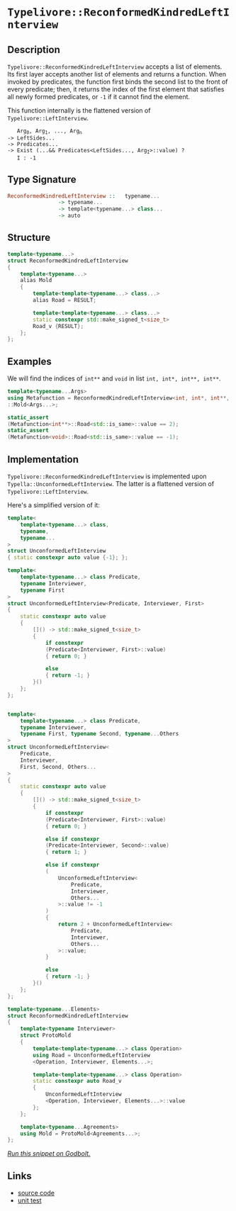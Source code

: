 <!-- Copyright 2024 Feng Mofan
SPDX-License-Identifier: Apache-2.0 -->

# `Typelivore::ReconformedKindredLeftInterview`

## Description

`Typelivore::ReconformedKindredLeftInterview` accepts a list of elements.
Its first layer accepts another list of elements and returns a function.
When invoked by predicates, the function first binds the second list to the front of every predicate;
then, it returns the index of the first element that satisfies all newly formed predicates, or `-1` if it cannot find the element.

This function internally is the flattened version of `Typelivore::LeftInterview`.

<pre><code>   Arg<sub>0</sub>, Arg<sub>1</sub>, ..., Arg<sub>n</sub>
-> LeftSides...
-> Predicates...
-> Exist (...&& Predicates&lt;LeftSides..., Arg<sub>I</sub>&gt;::value) ?
   I : -1</code></pre>

## Type Signature

```Haskell
ReconformedKindredLeftInterview ::   typename...
                -> typename...
                -> template<typename...> class...
                -> auto
```

## Structure

```C++
template<typename...>
struct ReconformedKindredLeftInterview
{
    template<typename...>
    alias Mold
    {
        template<template<typename...> class...>
        alias Road = RESULT;

        template<template<typename...> class...>
        static constexpr std::make_signed_t<size_t>
        Road_v {RESULT};
    };  
};
```

## Examples

We will find the indices of `int**` and `void` in list `int, int*, int**, int**`.

```C++
template<typename...Args>
using Metafunction = ReconformedKindredLeftInterview<int, int*, int**, int**>
::Mold<Args...>;

static_assert
(Metafunction<int**>::Road<std::is_same>::value == 2);
static_assert
(Metafunction<void>::Road<std::is_same>::value == -1);
```

## Implementation

`Typelivore::ReconformedKindredLeftInterview` is implemented upon `Typella::UnconformedLeftInterview`.
The latter is a flattened version of `Typelivore::LeftInterview`.

Here's a simplified version of it:

```C++
template<
    template<typename...> class,
    typename,
    typename...
>
struct UnconformedLeftInterview
{ static constexpr auto value {-1}; };

template<
    template<typename...> class Predicate,
    typename Interviewer,
    typename First
>
struct UnconformedLeftInterview<Predicate, Interviewer, First>
{
    static constexpr auto value 
    {
        []() -> std::make_signed_t<size_t>
        {
            if constexpr 
            (Predicate<Interviewer, First>::value)
            { return 0; }

            else
            { return -1; }
        }()
    };
};


template<
    template<typename...> class Predicate,
    typename Interviewer,
    typename First, typename Second, typename...Others
>
struct UnconformedLeftInterview<
    Predicate,
    Interviewer,
    First, Second, Others...
>
{
    static constexpr auto value 
    {
        []() -> std::make_signed_t<size_t>
        {
            if constexpr 
            (Predicate<Interviewer, First>::value)
            { return 0; }

            else if constexpr 
            (Predicate<Interviewer, Second>::value)
            { return 1; }

            else if constexpr
            (
                UnconformedLeftInterview<
                    Predicate, 
                    Interviewer, 
                    Others...
                >::value != -1
            )
            { 
                return 2 + UnconformedLeftInterview<
                    Predicate, 
                    Interviewer, 
                    Others...
                >::value; 
            }

            else
            { return -1; }
        }()
    };
};

template<typename...Elements>
struct ReconformedKindredLeftInterview
{
    template<typename Interviewer>
    struct ProtoMold 
    {
        template<template<typename...> class Operation>
        using Road = UnconformedLeftInterview
        <Operation, Interviewer, Elements...>;

        template<template<typename...> class Operation>
        static constexpr auto Road_v 
        {
            UnconformedLeftInterview
            <Operation, Interviewer, Elements...>::value
        };
    };

    template<typename...Agreements>
    using Mold = ProtoMold<Agreements...>;
};
```

[*Run this snippet on Godbolt.*](https://godbolt.org/#z:OYLghAFBqd5QCxAYwPYBMCmBRdBLAF1QCcAaPECAMzwBtMA7AQwFtMQByARg9KtQYEAysib0QXACx8BBAKoBnTAAUAHpwAMvAFYTStJg1DIApACYAQuYukl9ZATwDKjdAGFUtAK4sGIAKz%2BpK4AMngMmAByPgBGmMQSUqQADqgKhE4MHt6%2BAUGp6Y4CYRHRLHEJXEl2mA6ZQgRMxATZPn6Btpj2RQwNTQQlUbHxidIKjc2tuR3j/YNlFaMAlLaoXsTI7BzmAMzhyN5YANQmO25ejrSEAJ6n2CYaAIK7%2B4eYJ2fI4%2BhYVHcPzyeBEwLGSBmBpzcAKOMKOwNB4MwkII12SjFYmAAdNi7kcDkwFApSNDYSi0cw2MSnrC4aj0WxsZiAf8nuNiF4HEc5Aw0Ax%2BMQ2OgQpgqAQAJKCeIANzwmAA7syAOwWI6zRzIPECcaYVTJYhHJgXVBHKViLzvEzKgC0XEtABFTir7Y7mUCQWCmBCziSYfCPV63GT6VicTtsHiDISjspiJh8KJgVTHjSgxT3hLgcQZfL4kmU3S00cAGJ4YjjZlhgFsjkELk8gT8wXC0UZ6WyhVnGNxvAJzCkI6trPt3PF0vlytPS1WamwtU9zUMbW6/WGogms0Wmcwqc%2BmknfxWfx2iBLI5W3HfEAgFhMADWmAA%2BulgBF0A%2BCJD0gAvR8fifJvdt2VXdAJhPAqAXJc9ROLdQJhCAu3jT0kTOQdszlEcSzLP9sCvU1vEwJYQNAqcjljAh1gYI4NEdE5FQdSdYLgrolGIwDSPIyiz1tHYnXoti6OPIjYOdXilQdMTGMBR4/URSFd1k5DkQLDFGVxfEo0QntkLzUkVLYAdJSHHMyAU/T3iw8Z%2B1TDEjiEWoBHQazzMZAB5AgEHiBQK3uVkCHZTluV5Rs42bcUjPQ%2BTYK03tdJhNDh1M2DLIIft7N5JyjnczyyzUyd/x3WC5w1XkoJXI11wImCAKA6car3EwD0aoSzwvAh0CvG97yfPAXzjd9PzwH8Bv/ODCvquDwMg4Fl2quCaQQ2MkIDBKTP7FK7jwjdhImkjlTIzAKOIKiaN4wTXV2wCWPeKbSpm6CBIWmKlNQiLErShyGHQTaQHw80dvm2EOMOrieL4hjpMBmFrqOW6tXu4hHthCAkcAoKGxIJsRXCzNIu9JioZpZ7EzmwnQNWjCyFJsm92yry8su%2Bafr%2B94wDAU47W41GjgBqHSO5mlOOOo4zBOSw62CzHQuximosZwnib7amadhCmRwF0C6dynECcB5mN1o7nnSkwnrqN/ahaom1Df43XBJPXdRLqp2LsUgMbIZbFsHoNhBG8/9q05AAlT6QvQABpcJ0CWsLZcnYDYLdlDA3MwzccSll6sD2sY1QIgAFlPHQZXxrgpPkXdOSzg9kMmTDCMCQULK0WIT1MkzuCvHSIwjiD1AmGLjmJYxgVpZbN75QEyFXJbtuBH7NWqe9kFGAIBQ1MrSTIdA8vq8rl6U/JVTQ3DDSm5n%2BI54YDvQOK6adWg1djT7geHylZWaVLqH0b5KWhRlieCo7afzOBfVuPQF6AJHMvX2a8N64V%2BgbO2LsRL8S3gpfe7sXLYkeMAWMK8/Y3xhF3cIwAjiF1oIPHYnNc4FyLpCXB%2BDYHrxPi6eOElnZPAAPQACo%2BH8IEYIrhAJeH8KOAAFUwOMJuAjhHcMEQo2RF0Xg8jeB8c4lwbiZwBLvQ%2BwZGSPGIMAf2vlHgkJ7vnQ6TAqBeB5D0D4nMQ6S1HhHKOMcAHp0nmccIqVYaCB4f2HxfDAn%2BJ4ZnK8FDvpnEMcY%2BBbDpLFQfI3eIH4ngQEsY0Gxdj27eNCT9F%2BUS3CXhAHgBQT4MT6yqhzIeZgiJb0Sck5oAJ0lWKyXUAQkIpSoDwFEhBBTPztSvKU8pbBKnmgcUPG0dSLAcBWLQTg/heB%2BA4FoUgqBOBQksNYVUawNgWjMDsHgpACCaFmSsW8ARFSYh2AADgAGyKh2A8jQtzHkAE4dj6E4JIXgLAJAaA0KQZZqz1kcF4AoEAgKTkrNmaQOAsAYCIBAGsAgyQLjkEoGgUEdB4iRAxJwVQ9yrR3MkEcYAyANRSExGYXg3YiDEB6XofgggRBiHYEkZl8glBqFOaQXQXBSBylbskTgPA5kLKWby0FrkLhotrKgCChK7nEtJeSylkhqVHAgB4bF9B9S7C4EsXg0KtArAgEgLFyQcVkAoBAS11qQDACkGYPgdBMwQogDEXlMRwhNGuKK3gPrmDEGuK5GI2hajQqOVi2BrkGC0H9TC0gWAYheGAG4MQtAIXcF4FgG8RhxBJvwLGOoUopG8p1LUC4Wwjk%2BK6Lyq4MRW4ho8FgXl/k8B/JzaQMtxAYhpEwHaEEhhgBXCMKclYVADDGIAGrtgvsso5nLWXiA5bIRQKh1BJv5foEdKBrDWH0HgGIELIArFQMkHo2arTfA5qYLZlgzAgt7QyrAp6TydG6JkFwX0ph%2BAFaEcIQxygjAFQUDIAg/16HAz0eYwxKifsjfUCYLRPBtD0DUdpvQUNwZAwh2Ykw0O5AFQRgYQGFigZWAoXZmwJDio4IsoFUrOBHCVSqslFKjhUtFhAXAhASBi0OUa45E6VieQHiMD9FzJA7ExB8xUkgNCSDMJIO5AL/B3LeV8jgPzSB/MOZiO5XA7k3LeTc4z/hJBcH8B8u5TGk2gvBZCkTMKzWIvNci2V6LbX2r1XitgnAmgsClIqK0TAG49y4G8zEXBMSrLpSQRlArl2iFXdITlG6eXbpAC6oVTARU5vo4x4FvBpVeflRBILIWwsRbIVFmLcWtU6qtXqwTtTjUTrhRa1Aurcw%2BZ6y1kYVXQv4iMFFrggKaC0HdZQL1Sag1%2BoDaQBbIaw0RocEtmNq840Jt5SmtNGbaBZqW3mkdhbVnFqQ2W7N8XVBVuBEtut8yk2NubdcVtWxVkdq7Uc3t/alBDvzaO0hnWp1MFnfO8kS2UtsokOl9d3Kt2rN0C6gw4771WEsEek98Bz2XsyNe291CMfWCfaVl9PTy1nsQ1hn97giP/uCF9XDiwwNpAg1kBn0H2ewfI/BjDXQkMCD6IRnIjPMM9BF2R0o/OSMoag3LuYfO8N0dWOsWjhrtPFeYxwA0ApqvhdG3V6LsWNBar4/SwThqOuubE5gCTCQP3Pd0/p6LSnFQ2cVI85TqmrP2ZBZwJzULOvwqRSiuVGK7UDetf5rYQWSVHBYAoKUGopT1cROMWl%2BB6VJZkCy1L7L4eCEy0jnQIBPl5YK2KrXkqHOcBlaii4RwFV65YAnpPKeTTp%2BQuMJr0fWu7B2MJk1sKPO%2Bb65i/vIwU/JGSG/KLD4M8ECSQKElrrpteVm9631IalsrdDeGyNm2euxvjYmi7mBU3pszdmo5p2C2fdzaWK75ak2VuQNWx7kpnurNe36j77aDKP2vAf2A6gOZ2IOrmfA06Cgc68oC60OsgK6heeeXKm6vKugnyaOxgB6WOja76eOV6nAXCl4JOj6z68Qr6VOH6Eu36EArgCuTOQoyurOKQPOmQjBMGmQLOoGNOku8uXOJGguWGUuPB%2BGAhYuGGOGLBlGaueyquz22udeuu8epKHeqe3ewIvevG2eAmBqw%2BompA4mWAju9GLuOW0WOwOwgQSmE2LyOwioJm/upWgetgzmI%2BSw5yIAymhmXAOwZgdy/hbyRmARGgio2mOwteAeYKLmpq9GNKzhayrhHhKwva6QzgkgQAA)

## Links

- [source code](../../../../conceptrodon/typelivore/reconformed_kindred_left_interview.hpp)
- [unit test](../../../../tests/unit/metafunctions/typelivore/reconformed_kindred_left_interview.test.hpp)
